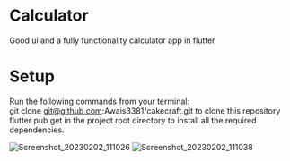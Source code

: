 # Calculator

Good ui and a fully functionality calculator app in flutter

# Setup
Run the following commands from your terminal:  
git clone git@github.com:Awais3381/cakecraft.git to clone this repository  
flutter pub get in the project root directory to install all the required dependencies.  


![Screenshot_20230202_111026](https://user-images.githubusercontent.com/109672476/216246599-8781a143-70d6-4f3b-9b4e-5a78b44f9b6b.jpg)
![Screenshot_20230202_111038](https://user-images.githubusercontent.com/109672476/216246619-e6ef2721-9f2b-41ee-8d49-ac9051e5c364.jpg)
